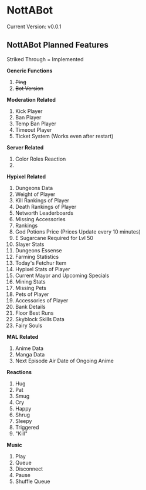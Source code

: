 # NottABot
Current Version: v0.0.1

## NottABot Planned Features
Striked Through = Implemented


**Generic Functions**
1. ~~Ping~~
2. ~~Bot Version~~

**Moderation Related**
1. Kick Player
2. Ban Player
3. Temp Ban Player
4. Timeout Player
5. Ticket System (Works even after restart)

**Server Related**
1. Color Roles Reaction
2.

**Hypixel Related**
1. Dungeons Data
2. Weight of Player
3. Kill Rankings of Player
4. Death Rankings of Player
5. Networth Leaderboards
6. Missing Accessories
7. Rankings
8. God Potions Price (Prices Update every 10 minutes)
9. E Sugarcane Required for Lvl 50
10. Slayer Stats
11. Dungeons Essense
12. Farming Statistics
13. Today's Fetchur Item
14. Hypixel Stats of Player
15. Current Mayor and Upcoming Specials
16. Mining Stats
17. Missing Pets
18. Pets of Player
19. Accessories of Player
20. Bank Details
21. Floor Best Runs
22. Skyblock Skills Data
23. Fairy Souls

**MAL Related**
1. Anime Data
2. Manga Data
3. Next Episode Air Date of Ongoing Anime

**Reactions**
1. Hug
2. Pat
3. Smug
4. Cry
5. Happy
6. Shrug
7. Sleepy
8. Triggered
9. "Kill"

**Music**
1. Play
2. Queue
3. Disconnect
4. Pause
5. Shuffle Queue
